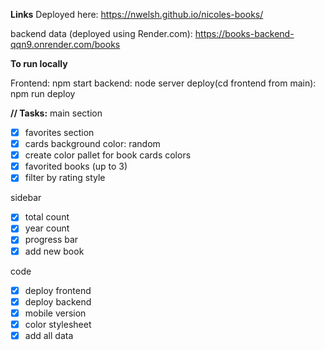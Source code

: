 **Links**
Deployed here:
https://nwelsh.github.io/nicoles-books/

backend data (deployed using Render.com):
https://books-backend-qqn9.onrender.com/books

**To run locally**

Frontend: npm start
backend: node server
deploy(cd frontend from main): npm run deploy


**// Tasks:**
main section
- [x] favorites section
- [x] cards background color: random
- [x] create color pallet for book cards colors
- [x] favorited books (up to 3)
- [x] filter by rating style

sidebar
- [x] total count
- [x] year count 
- [x] progress bar 
- [x] add new book

code
- [x] deploy frontend
- [x] deploy backend
- [x] mobile version
- [x] color stylesheet
- [x] add all data
